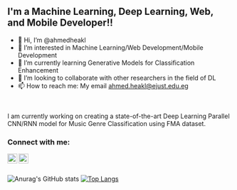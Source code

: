 ## I'm a Machine Learning, Deep Learning, Web, and Mobile Developer!!

- 👋 Hi, I’m @ahmedheakl
- 👀 I’m interested in Machine Learning/Web Development/Mobile Development
- 🌱 I’m currently learning Generative Models for Classification Enhancement
- 👯 I’m looking to collaborate with other researchers in the field of DL
- 📫 How to reach me: My email ahmed.heakl@ejust.edu.eg

<br />

I am currently working on creating a state-of-the-art Deep Learning Parallel CNN/RNN model for Music Genre Classification using FMA dataset.

### Connect with me:
[<img align="left" alt="ahmedheakl | Facebook" width="22px" src="https://cdn.jsdelivr.net/npm/simple-icons@v3/icons/facebook.svg" />][Facebook]
[<img align="left" alt="ahmedheakl | LinkedIn" width="22px" src="https://cdn.jsdelivr.net/npm/simple-icons@v3/icons/linkedin.svg" />][linkedin]

<br />

<br />

![Anurag's GitHub stats](https://github-readme-stats.vercel.app/api?username=ahmedheakl&count_private=true)
[![Top Langs](https://github-readme-stats.vercel.app/api/top-langs/?username=ahmedheakl)](https://github.com/anuraghazra/github-readme-stats)



[linkedin]: https://www.linkedin.com/in/ahmed-heakl-a45448148/
[Facebook]: https://www.facebook.com/ahmed.heakl.5/
<!---
ahmedheakl/ahmedheakl is a ✨ special ✨ repository because its `README.md` (this file) appears on your GitHub profile.
You can click the Preview link to take a look at your changes.
--->
